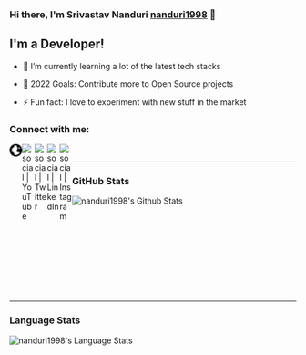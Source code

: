 
### Hi there, I'm Srivastav Nanduri [nanduri1998][website] 👋

  

## I'm a Developer!

- 🌱 I’m currently learning a lot of the latest tech stacks

- 🥅 2022 Goals: Contribute more to Open Source projects

- ⚡ Fun fact: I love to experiment with new stuff in the market

  

### Connect with me:

  

[<img align="left" alt="website" width="22px" src="https://raw.githubusercontent.com/iconic/open-iconic/master/svg/globe.svg" />][website]

[<img align="left" alt="social | YouTube" width="22px" src="https://cdn.jsdelivr.net/npm/simple-icons@v3/icons/youtube.svg" />][youtube]

[<img align="left" alt="social | Twitter" width="22px" src="https://cdn.jsdelivr.net/npm/simple-icons@v3/icons/twitter.svg" />][twitter]

[<img align="left" alt="social | LinkedIn" width="22px" src="https://cdn.jsdelivr.net/npm/simple-icons@v3/icons/linkedin.svg" />][linkedin]

[<img align="left" alt="social | Instagram" width="22px" src="https://cdn.jsdelivr.net/npm/simple-icons@v3/icons/instagram.svg" />][instagram]

  

<br  />

  

---

### GitHub Stats

<img  align="left"  alt="nanduri1998's Github Stats"  src="https://github-readme-stats-prod.vercel.app/api?username=nanduri1998&show_icons=true&hide_border=true&count_private=true&theme=dark"  />

<br  />

<br  />
<br  />
<br  />

<br  />
<br  />
<br  />
<br  />
<br  />
<br  />
  
  

---

### Language Stats

  

<img  align="left"  alt="nanduri1998's Language Stats"  src="https://github-readme-stats-prod.vercel.app/api/top-langs/?username=nanduri1998"  />

  

[website]: https://srivastav-nanduri.web.app

[twitter]: https://twitter.com/nanduri1998

[youtube]: https://youtube.com/schoolofexperiments

[instagram]: https://instagram.com/nanduri1998

[linkedin]: https://linkedin.com/in/srivastav-nanduri
